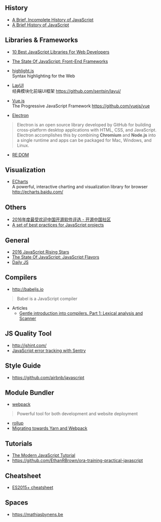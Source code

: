 ## History
- [A Brief, Incomplete History of JavaScript](https://closebrace.com/articles/2017-09-11/a-brief-incomplete-history-of-javascript)
- [A Brief History of JavaScript](https://auth0.com/blog/a-brief-history-of-javascript/)


## Libraries & Frameworks  
- [10 Best JavaScript Libraries For Web Developers](http://devcodegeek.com/best-javascript-libraries-for-web-developers.html)

- [The State Of JavaScript: Front-End Frameworks](https://medium.com/@sachagreif/the-state-of-javascript-front-end-frameworks-1a2d8a61510)

- [highlight.js](https://highlightjs.org/)  
Syntax highlighting for the Web  

- [LayUI](http://www.layui.com/)  
经典模块化前端UI框架 https://github.com/sentsin/layui/

- [Vue.js](https://vuejs.org/)  
The Progressive JavaScript Framework https://github.com/vuejs/vue

- [Electron](https://electron.atom.io/)
> Electron is an open source library developed by GitHub for building cross-platform desktop applications with HTML, CSS, and JavaScript. Electron accomplishes this by combining **Chromium** and **Node.js** into a single runtime and apps can be packaged for Mac, Windows, and Linux.

- [RE:DOM](https://redom.js.org/)



## Visualization
- [ECharts](https://github.com/ecomfe/echarts)  
A powerful, interactive charting and visualization library for browser http://echarts.baidu.com/


## Others
- [2016年度最受欢迎中国开源软件评选 - 开源中国社区](http://www.oschina.net/project/top_cn_2016)
- [A set of best practices for JavaScript projects](https://github.com/wearehive/project-guidelines)


## General
- [2016 JavaScript Rising Stars](https://risingstars2016.js.org/)
- [The State Of JavaScript: JavaScript Flavors](https://medium.com/@sachagreif/the-state-of-javascript-javascript-flavors-1e02b0bfefb6)
- [Daily JS](https://medium.com/dailyjs)


## Compilers
- http://babeljs.io
> Babel is a JavaScript compiler
- Articles
  - [Gentle introduction into compilers. Part 1: Lexical analysis and Scanner](https://medium.com/dailyjs/gentle-introduction-into-compilers-part-1-lexical-analysis-and-scanner-733246be6738)

## JS Quality Tool
- http://jshint.com/
- [JavaScript error tracking with Sentry](https://sentry.io/for/javascript/)

## Style Guide
- https://github.com/airbnb/javascript

## Module Bundler
- [webpack](https://webpack.js.org/)
> Powerful tool for both development and website deployment
- [rollup](https://rollupjs.org/)
- [Migrating towards Yarn and Webpack](http://engineering.wingify.com/posts/migrating-towards-yarn-webpack/)


## Tutorials
- [The Modern JavaScript Tutorial](https://javascript.info)
- https://github.com/EthanRBrown/ora-training-practical-javascript


## Cheatsheet
- [ES2015+ cheatsheet](https://devhints.io/es6)


## Spaces
- https://mathiasbynens.be
